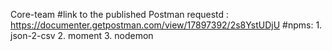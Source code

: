 Core-team
#link to the published Postman requestd : https://documenter.getpostman.com/view/17897392/2s8YstUDjU
#npms: 1. json-2-csv
       2. moment
       3. nodemon
